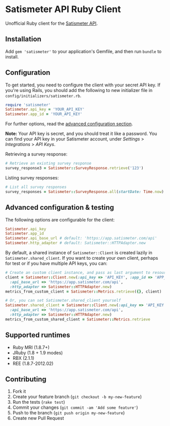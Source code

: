 # Satismeter API Ruby Client

Unofficial Ruby client for the [Satismeter API](https://github.com/satismeter/knowledge-base/wiki/API-for-export-CSV,-JSON).

## Installation

Add `gem 'satismeter'` to your application's Gemfile, and then run `bundle` to install.

## Configuration

To get started, you need to configure the client with your secret API key. If you're using Rails, you should add the following to new initializer file in `config/initializers/satismeter.rb`.

```ruby
require 'satismeter'
Satismeter.api_key = 'YOUR_API_KEY'
Satismeter.app_id = 'YOUR_API_KEY'
```

For further options, read the [advanced configuration section](#advanced-configuration).

**Note:** Your API key is secret, and you should treat it like a password. You can find your API key in your Satismeter account, under *Settings* > *Integrations* > *API Keys*.


Retrieving a survey response:

```ruby
# Retrieve an existing survey response
survey_response3 = Satismeter::SurveyResponse.retrieve('123')
```

Listing survey responses:

```ruby
# List all survey responses
survey_responses = Satismeter::SurveyResponse.all(startDate: Time.now)
```

## <a name="advanced-configuration"></a> Advanced configuration & testing

The following options are configurable for the client:

```ruby
Satismeter.api_key
Satismeter.app_id
Satismeter.api_base_url # default: 'https://app.satismeter.com/api'
Satismeter.http_adapter # default: Satismeter::HTTPAdapter.new
```

By default, a shared instance of `Satismeter::Client` is created lazily in `Satismeter.shared_client`. If you want to create your own client, perhaps for test or if you have multiple API keys, you can:

```ruby
# Create an custom client instance, and pass as last argument to resource actions
client = Satismeter::Client.new(:api_key => 'API_KEY', :app_id => 'APP_ID',
  :api_base_url => 'https://app.satismeter.com/api',
  :http_adapter => Satismeter::HTTPAdapter.new)
metrics_from_custom_client = Satismeter::Metrics.retrieve({}, client)

# Or, you can set Satismeter.shared_client yourself
Satismeter.shared_client = Satismeter::Client.new(:api_key => 'API_KEY', :app_id => 'APP_ID',
  :api_base_url => 'https://app.satismeter.com/api',
  :http_adapter => Satismeter::HTTPAdapter.new)
metrics_from_custom_shared_client = Satismeter::Metrics.retrieve
```

## Supported runtimes

- Ruby MRI (1.8.7+)
- JRuby (1.8 + 1.9 modes)
- RBX (2.1.1)
- REE (1.8.7-2012.02)

## Contributing

1. Fork it
2. Create your feature branch (`git checkout -b my-new-feature`)
3. Run the tests (`rake test`)
4. Commit your changes (`git commit -am 'Add some feature'`)
5. Push to the branch (`git push origin my-new-feature`)
6. Create new Pull Request

